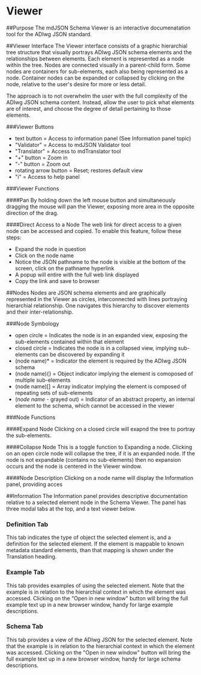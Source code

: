 # Viewer

##Purpose
The mdJSON Schema Viewer is an interactive documenatation tool for the ADIwg JSON standard.

##Viewer Interface
The Viewer interface consists of a graphic hierarchial tree structure that visually portrays ADIwg JSON schema elements and the relationships between elements. Each element is represented as a node within the tree. Nodes are connected visually in a parent-child form. Some nodes are containers for sub-elements, each also being represented as a node. Container nodes can be expanded or collapsed by clicking on the node, relative to the user's desire for more or less detail.

The approach is to not overwhelm the user with the full complexity of the ADIwg JSON schema content. Instead, allow the user to pick what elements are of interest, and choose the degree of detail pertaining to those elements.

###Viewer Buttons

+ text button = Access to information panel (See Information panel topic)
+ "Validator" = Access to mdJSON Validator tool
+ "Translator" = Access to mdTranslator tool
+ "+" button = Zoom in
+ "-" button = Zoom out
+ rotating arrow button = Reset; restores default view
+ "i" = Access to help panel

###Viewer Functions

####Pan
By holding down the left mouse button and simultaneously dragging the mouse will pan the Viewer, exposing more area in the opposite direction of the drag.

####Direct Access to a Node
The web link for direct access to a given node can be accessed and copied. To enable this feature, follow these steps:
+ Expand the node in question
+ Click on the node name
+ Notice the JSON pathname to the node is visible at the bottom of the screen, click on the pathname hyperlink
+ A popup will entire with the full web link displayed
+ Copy the link and save to browser

##Nodes
Nodes are JSON schema elements and are graphically represented in the Viewer as circles, interconnected with lines portraying hierarchial relationship. One navigates this hierarchy to discover elements and their inter-relationship.

###Node Symbology
+ open circle = Indicates the node is in an expanded view, exposing the sub-elements contained within that element
+ closed circle = Indicates the node is in a collapsed view, implying sub-elements can be discovered by expanding it
+ (node name)* = Indicator the element is required by the ADIwg JSON schema
+ (node name){} = Object indicator implying the element is comoposed of multiple sub-elements
+ (node name)[] = Array indicator implying the element is composed of repeating sets of sub-elements
+ (*node name* - grayed out) = Indicator of an abstract property, an internal element to the schema, which cannot be accessed in the viewer

###Node Functions

####Expand Node
Clicking on a closed circle will exapnd the tree to portray the sub-elements.

####Collapse Node
This is a toggle function to Expanding a node. Clicking on an open circle node will collapse the tree, if it is an expanded node. If the node is not expandable (contains no sub-elements) then no expansion occurs and the node is centered in the Viewer window.

####Node Description
Clicking on a node name will display the Information panel, providing acces

##Information
The Information panel provides descriptive documentation relative to a selected element node in the Schema Viewer. The panel has three modal tabs at the top, and a text viewer below.

### Definition Tab
This tab indicates the type of object the selected element is, and a definition for the selected element. If the element is mappable to known metadata standard elements, than that mapping is shown under the Translation heading.

### Example Tab
This tab provides examples of using the selected element. Note that the example is in relation to the hierarchial context in which the element was accessed. Clicking on the "Open in new window" button will bring the full example text up in a new browser window, handy for large example descriptions.

### Schema Tab
This tab provides a view of the ADIwg JSON for the selected element. Note that the example is in relation to the hierarchial context in which the element was accessed. Clicking on the "Open in new window" button will bring the full example text up in a new browser window, handy for large schema descriptions.
